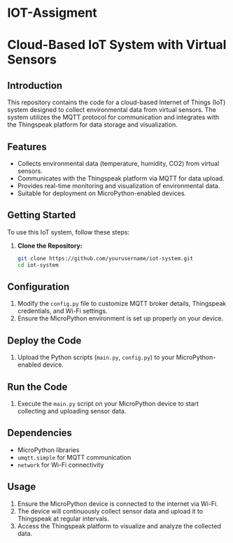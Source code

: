 # IOT-Assigment

# Cloud-Based IoT System with Virtual Sensors

## Introduction
This repository contains the code for a cloud-based Internet of Things (IoT) system designed to collect environmental data from virtual sensors. The system utilizes the MQTT protocol for communication and integrates with the Thingspeak platform for data storage and visualization.

## Features
- Collects environmental data (temperature, humidity, CO2) from virtual sensors.
- Communicates with the Thingspeak platform via MQTT for data upload.
- Provides real-time monitoring and visualization of environmental data.
- Suitable for deployment on MicroPython-enabled devices.

## Getting Started
To use this IoT system, follow these steps:

1. **Clone the Repository:**
   ```bash
   git clone https://github.com/yourusername/iot-system.git
   cd iot-system
## Configuration

1. Modify the `config.py` file to customize MQTT broker details, Thingspeak credentials, and Wi-Fi settings.
2. Ensure the MicroPython environment is set up properly on your device.

## Deploy the Code

1. Upload the Python scripts (`main.py`, `config.py`) to your MicroPython-enabled device.

## Run the Code

1. Execute the `main.py` script on your MicroPython device to start collecting and uploading sensor data.

## Dependencies

- MicroPython libraries
- `umqtt.simple` for MQTT communication
- `network` for Wi-Fi connectivity

## Usage

1. Ensure the MicroPython device is connected to the internet via Wi-Fi.
2. The device will continuously collect sensor data and upload it to Thingspeak at regular intervals.
3. Access the Thingspeak platform to visualize and analyze the collected data.
